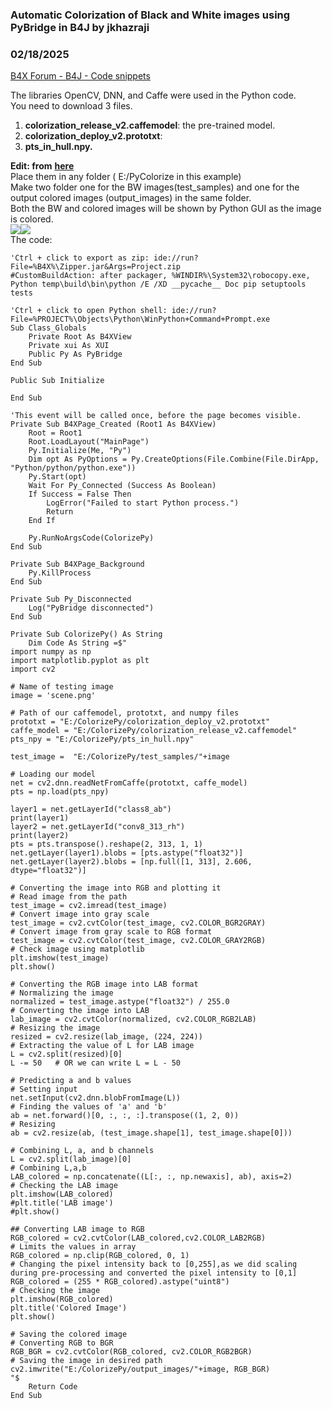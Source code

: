 ### Automatic Colorization of Black and White images using PyBridge in B4J by jkhazraji
### 02/18/2025
[B4X Forum - B4J - Code snippets](https://www.b4x.com/android/forum/threads/165666/)

The libraries OpenCV, DNN, and Caffe were used in the Python code.  
You need to download 3 files.  

1. **colorization\_release\_v2.caffemodel**: the pre-trained model.
2. **colorization\_deploy\_v2.prototxt**:
3. **pts\_in\_hull.npy.**

**Edit: from** [**here**](https://github.com/dath1s/colorizor/tree/main)  
Place them in any folder ( E:/PyColorize in this example)  
Make two folder one for the BW images(test\_samples) and one for the output colored images (output\_images) in the same folder.  
Both the BW and colored images will be shown by Python GUI as the image is colored.  
![](https://www.b4x.com/android/forum/attachments/161814)![](https://www.b4x.com/android/forum/attachments/161815)  
The code:  

```B4X
'Ctrl + click to export as zip: ide://run?File=%B4X%\Zipper.jar&Args=Project.zip  
#CustomBuildAction: after packager, %WINDIR%\System32\robocopy.exe, Python temp\build\bin\python /E /XD __pycache__ Doc pip setuptools tests  
  
'Ctrl + click to open Python shell: ide://run?File=%PROJECT%\Objects\Python\WinPython+Command+Prompt.exe  
Sub Class_Globals  
    Private Root As B4XView  
    Private xui As XUI  
    Public Py As PyBridge  
End Sub  
  
Public Sub Initialize  
     
End Sub  
  
'This event will be called once, before the page becomes visible.  
Private Sub B4XPage_Created (Root1 As B4XView)  
    Root = Root1  
    Root.LoadLayout("MainPage")  
    Py.Initialize(Me, "Py")  
    Dim opt As PyOptions = Py.CreateOptions(File.Combine(File.DirApp, "Python/python/python.exe"))  
    Py.Start(opt)  
    Wait For Py_Connected (Success As Boolean)  
    If Success = False Then  
        LogError("Failed to start Python process.")  
        Return  
    End If  
     
    Py.RunNoArgsCode(ColorizePy)  
End Sub  
  
Private Sub B4XPage_Background  
    Py.KillProcess  
End Sub  
  
Private Sub Py_Disconnected  
    Log("PyBridge disconnected")  
End Sub  
  
Private Sub ColorizePy() As String  
    Dim Code As String =$"  
import numpy as np  
import matplotlib.pyplot as plt  
import cv2  
  
# Name of testing image  
image = 'scene.png'  
  
# Path of our caffemodel, prototxt, and numpy files  
prototxt = "E:/ColorizePy/colorization_deploy_v2.prototxt"  
caffe_model = "E:/ColorizePy/colorization_release_v2.caffemodel"  
pts_npy = "E:/ColorizePy/pts_in_hull.npy"  
  
test_image =  "E:/ColorizePy/test_samples/"+image  
  
# Loading our model  
net = cv2.dnn.readNetFromCaffe(prototxt, caffe_model)  
pts = np.load(pts_npy)  
   
layer1 = net.getLayerId("class8_ab")  
print(layer1)  
layer2 = net.getLayerId("conv8_313_rh")  
print(layer2)  
pts = pts.transpose().reshape(2, 313, 1, 1)  
net.getLayer(layer1).blobs = [pts.astype("float32")]  
net.getLayer(layer2).blobs = [np.full([1, 313], 2.606, dtype="float32")]  
  
# Converting the image into RGB and plotting it  
# Read image from the path  
test_image = cv2.imread(test_image)  
# Convert image into gray scale  
test_image = cv2.cvtColor(test_image, cv2.COLOR_BGR2GRAY)  
# Convert image from gray scale to RGB format  
test_image = cv2.cvtColor(test_image, cv2.COLOR_GRAY2RGB)  
# Check image using matplotlib  
plt.imshow(test_image)  
plt.show()  
  
# Converting the RGB image into LAB format  
# Normalizing the image  
normalized = test_image.astype("float32") / 255.0  
# Converting the image into LAB  
lab_image = cv2.cvtColor(normalized, cv2.COLOR_RGB2LAB)  
# Resizing the image  
resized = cv2.resize(lab_image, (224, 224))  
# Extracting the value of L for LAB image  
L = cv2.split(resized)[0]  
L -= 50   # OR we can write L = L - 50  
  
# Predicting a and b values  
# Setting input  
net.setInput(cv2.dnn.blobFromImage(L))  
# Finding the values of 'a' and 'b'  
ab = net.forward()[0, :, :, :].transpose((1, 2, 0))  
# Resizing  
ab = cv2.resize(ab, (test_image.shape[1], test_image.shape[0]))  
  
# Combining L, a, and b channels  
L = cv2.split(lab_image)[0]  
# Combining L,a,b  
LAB_colored = np.concatenate((L[:, :, np.newaxis], ab), axis=2)  
# Checking the LAB image  
plt.imshow(LAB_colored)  
#plt.title('LAB image')  
#plt.show()  
  
## Converting LAB image to RGB  
RGB_colored = cv2.cvtColor(LAB_colored,cv2.COLOR_LAB2RGB)  
# Limits the values in array  
RGB_colored = np.clip(RGB_colored, 0, 1)  
# Changing the pixel intensity back to [0,255],as we did scaling during pre-processing and converted the pixel intensity to [0,1]  
RGB_colored = (255 * RGB_colored).astype("uint8")  
# Checking the image  
plt.imshow(RGB_colored)  
plt.title('Colored Image')  
plt.show()  
  
# Saving the colored image  
# Converting RGB to BGR  
RGB_BGR = cv2.cvtColor(RGB_colored, cv2.COLOR_RGB2BGR)  
# Saving the image in desired path  
cv2.imwrite("E:/ColorizePy/output_images/"+image, RGB_BGR)  
"$  
    Return Code  
End Sub
```